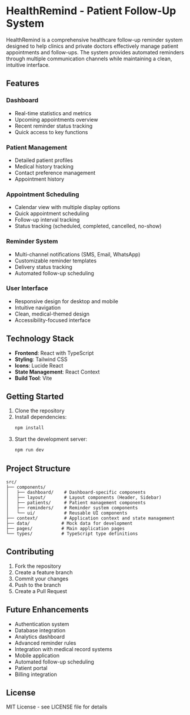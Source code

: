 # HealthRemind - Patient Follow-Up System

HealthRemind is a comprehensive healthcare follow-up reminder system designed to help clinics and private doctors effectively manage patient appointments and follow-ups. The system provides automated reminders through multiple communication channels while maintaining a clean, intuitive interface.

## Features

### Dashboard
- Real-time statistics and metrics
- Upcoming appointments overview
- Recent reminder status tracking
- Quick access to key functions

### Patient Management
- Detailed patient profiles
- Medical history tracking
- Contact preference management
- Appointment history

### Appointment Scheduling
- Calendar view with multiple display options
- Quick appointment scheduling
- Follow-up interval tracking
- Status tracking (scheduled, completed, cancelled, no-show)

### Reminder System
- Multi-channel notifications (SMS, Email, WhatsApp)
- Customizable reminder templates
- Delivery status tracking
- Automated follow-up scheduling

### User Interface
- Responsive design for desktop and mobile
- Intuitive navigation
- Clean, medical-themed design
- Accessibility-focused interface

## Technology Stack

- **Frontend**: React with TypeScript
- **Styling**: Tailwind CSS
- **Icons**: Lucide React
- **State Management**: React Context
- **Build Tool**: Vite

## Getting Started

1. Clone the repository
2. Install dependencies:
   ```bash
   npm install
   ```
3. Start the development server:
   ```bash
   npm run dev
   ```

## Project Structure

```
src/
├── components/
│   ├── dashboard/    # Dashboard-specific components
│   ├── layout/       # Layout components (Header, Sidebar)
│   ├── patients/     # Patient management components
│   ├── reminders/    # Reminder system components
│   └── ui/           # Reusable UI components
├── context/          # Application context and state management
├── data/            # Mock data for development
├── pages/           # Main application pages
└── types/           # TypeScript type definitions
```

## Contributing

1. Fork the repository
2. Create a feature branch
3. Commit your changes
4. Push to the branch
5. Create a Pull Request

## Future Enhancements

- Authentication system
- Database integration
- Analytics dashboard
- Advanced reminder rules
- Integration with medical record systems
- Mobile application
- Automated follow-up scheduling
- Patient portal
- Billing integration

## License

MIT License - see LICENSE file for details